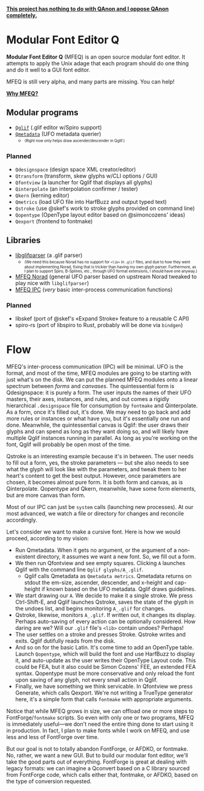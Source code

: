 [**This project has nothing to do with QAnon and I oppose QAnon completely.**](https://github.com/mfeq/mfeq/blob/master/doc/QAnon.md)

# Modular Font Editor Q

**Modular Font Editor Q** (MFEQ) is an open source modular font editor. It attempts to apply the Unix adage that each program should do one thing and do it well to a GUI font editor.

MFEQ is still very alpha, and many parts are missing. You can help!

**[Why MFEQ?](https://github.com/mfeq/mfeq/blob/master/doc/Why.md)**

## Modular programs

* [`Qglif`](https://github.com/mfeq/Qglif) (.glif editor w/Spiro support)
* [`Qmetadata`](https://github.com/mfeq/Qmetadata) (UFO metadata querier)
  * <sub><sup>(Right now only helps draw ascender/descender in Qglif.)</sup></sub>


### Planned

* `Qdesignspace` (design space XML creator/editor)
* `Qtransform` (transform, skew glyphs w/CLI options / GUI)
* `Qfontview` (a launcher for Qglif that displays all glyphs)
* `Qinterpolate` (an interpolation confirmer / tester)
* `Qkern` (kerning editor)
* `Qmetrics` (load UFO file into HarfBuzz and output typed text)
* `Qstroke` (use @skef's work to stroke glyphs provided on command line)
* `Qopentype` (OpenType layout editor based on @simoncozens' ideas)
* `Qexport` (frontend to fontmake)

## Libraries

* [libglifparser](https://github.com/mfeq/glifparser) (a .glif parser)
  * <sub><sup>(We need this because Norad has no support for `<lib>` in `.glif` files, and due to how they went about implementing Norad, fixing that is trickier than having my own glyph parser. Furthermore, as I plan to support Spiro, B-Splines, etc., through UFO format extensions, I should have one anyway.)</sup></sub>
* [MFEQ Norad](https://github.com/mfeq/norad) (general UFO parser based on upstream Norad tweaked to play nice with `libglifparser`)
* [MFEQ IPC](https://github.com/mfeq/norad) (_very_ basic inter-process communication functions)

### Planned

* libskef (port of @skef's &laquo;Expand Stroke&raquo; feature to a reusable C API)
* spiro-rs (port of libspiro to Rust, probably will be done via `bindgen`)

# Flow

MFEQ's inter-process communication (IPC) will be minimal. UFO is the format, and most of the time, MFEQ modules are going to be starting with just what's on the disk. We can put the planned MFEQ modules onto a linear spectrum between _forms_ and _canvases_. The quintessential form is Qdesignspace: it is purely a form. The user inputs the names of their UFO masters, their axes, instances, and rules, and out comes a rigidly hierarchical `.designspace` file for consumption by `fontmake` and Qinterpolate. As a form, once it's filled out, it's done. We may need to go back and add more rules or instances or what have you, but it's essentially one run and done. Meanwhile, the quintessential canvas is Qglif: the user draws their glyphs and can spend as long as they want doing so, and will likely have multiple Qglif instances running in parallel. As long as you're working on the font, Qglif will probably be open most of the time.

Qstroke is an interesting example because it's in between. The user needs to fill out a form, yes, the stroke parameters &mdash; but she also needs to see what the glyph will look like with the parameters, and tweak them to her heart's content to get the best output. However, once parameters are chosen, it becomes almost pure form. It is both form and canvas, as is Qinterpolate. Qopentype and Qkern, meanwhile, have some form elements, but are more canvas than form.

Most of our IPC can just be `system` calls (launching new processes). At our most advanced, we watch a file or directory for changes and reconcile accordingly.

Let's consider we want to make a cursive font. Here is how we would proceed, according to my vision:

* Run Qmetadata. When it gets no argument, or the argument of a non-existent directory, it assumes we want a new font. So, we fill out a form.
* We then run Qfontview and see empty squares. Clicking `A` launches Qglif with the command line `Qglif glyphs/A_.glif`.
  * Qglif calls Qmetadata as `Qmetadata metrics`. Qmetadata returns on stdout the em-size, ascender, descender, and x-height and cap-height if known based on the UFO metadata. Qglif draws guidelines.
* We start drawing our `A`. We decide to make it a single stroke. We press Ctrl-Shift-E, and Qglif launches Qstroke, saves the state of the glyph in the undoes list, and begins monitoring `A_.glif` for changes.
* Qstroke, likewise, monitors `A_.glif`. If written out, it changes its display. Perhaps auto-saving of every action can be optionally considered. How daring are we? Will our `.glif` file's `<lib>` contain undoes? Perhaps!
* The user settles on a stroke and presses Stroke. Qstroke writes and exits. Qglif dutifully reads from the disk.
* And so on for the basic Latin. It's come time to add an OpenType table. Launch `Qopentype`, which will build the font and use HarfBuzz to display it, and auto-update as the user writes their OpenType Layout code. This could be FEA, but it also could be Simon Cozens' FEE, an extended FEA syntax. Qopentype must be more conservative and only reload the font upon saving of any glyph, not every small action in Qglif.
* Finally, we have something we think servicable. In Qfontview we press Generate, which calls Qexport. We're not writing a TrueType generator here, it's a simple form that calls `fontmake` with appropriate arguments.

Notice that while MFEQ grows in size, we can offload one or more steps to FontForge/`fontmake` scripts. So even with only one or two programs, MFEQ is immediately useful&mdash;we don't need the entire thing done to start using it in production. In fact, I plan to make fonts while I work on MFEQ, and use less and less of FontForge over time.

But our goal is not to totally abandon FontForge, or AFDKO, or fontmake. No, rather, we want a new GUI. But to build our modular font editor, we'll take the good parts out of everything. FontForge is great at dealing with legacy formats: we can imagine a Qconvert based on a C library sourced from FontForge code, which calls either that, fontmake, or AFDKO, based on the type of conversion requested.
